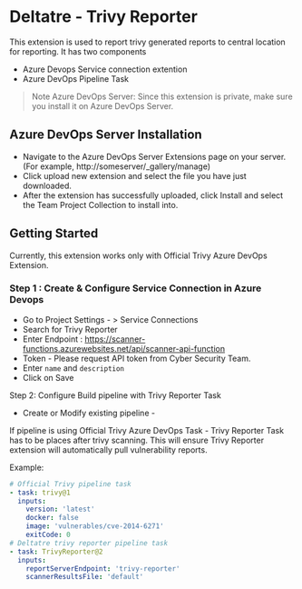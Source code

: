 # Deltatre - Trivy Reporter 

This extension is used to report trivy generated reports to central location for reporting. It has two components
* Azure Devops Service connection extention
* Azure DevOps Pipeline Task 

> Note Azure DevOps Server: Since this extension is private, make sure you install it on Azure DevOps Server.

## Azure DevOps Server Installation 

* Navigate to the Azure DevOps Server Extensions page on your server. (For example, http://someserver/_gallery/manage)
* Click upload new extension and select the file you have just downloaded.
* After the extension has successfully uploaded, click Install and select the Team Project Collection to install into.

## Getting Started

Currently, this extension works only with Official Trivy Azure DevOps Extension.

### Step 1 : Create & Configure Service Connection in Azure Devops

* Go to Project Settings - > Service Connections 
* Search for Trivy Reporter
* Enter Endpoint : https://scanner-functions.azurewebsites.net/api/scanner-api-function
* Token - Please request API token from Cyber Security Team.
* Enter `name` and `description`
* Click on Save

Step 2: Configure Build pipeline with Trivy Reporter Task

* Create or Modify existing pipeline - 

If pipeline is using Official Trivy Azure DevOps Task - Trivy Reporter Task has to be places after trivy scanning. This will ensure Trivy Reporter extension will automatically pull vulnerability reports. 

Example:

```yaml
# Official Trivy pipeline task
- task: trivy@1
  inputs:
    version: 'latest'
    docker: false
    image: 'vulnerables/cve-2014-6271'
    exitCode: 0
# Deltatre trivy reporter pipeline task
- task: TrivyReporter@2
  inputs:
    reportServerEndpoint: 'trivy-reporter'
    scannerResultsFile: 'default'
```